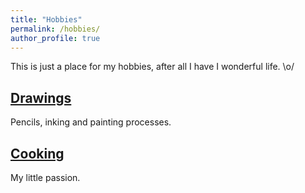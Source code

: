 ```yaml
---
title: "Hobbies"
permalink: /hobbies/
author_profile: true
---
```


This is just a place for my hobbies, after all I have I wonderful life. \o/

## [Drawings](https://fjnovais.github.io/hobbies/Drawings)

Pencils, inking and painting processes.

## [Cooking](https://fjnovais.github.io/hobbies/Cooktime)

My little passion.
